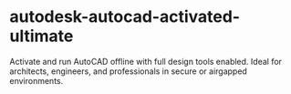 # autodesk-autocad-activated-ultimate
Activate and run AutoCAD offline with full design tools enabled. Ideal for architects, engineers, and professionals in secure or airgapped environments.
